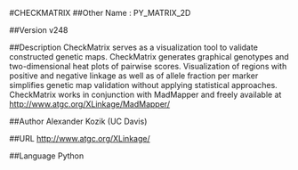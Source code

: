#CHECKMATRIX
##Other Name
: PY_MATRIX_2D

##Version
v248

##Description
CheckMatrix serves as a visualization tool to validate constructed genetic maps. CheckMatrix generates graphical genotypes and two-dimensional heat plots of pairwise scores. Visualization of regions with positive and negative linkage as well as of allele fraction per marker simplifies genetic map validation without applying statistical approaches. CheckMatrix works in conjunction with MadMapper and freely available at http://www.atgc.org/XLinkage/MadMapper/

##Author
Alexander Kozik (UC Davis)

##URL
http://www.atgc.org/XLinkage/

##Language
Python

